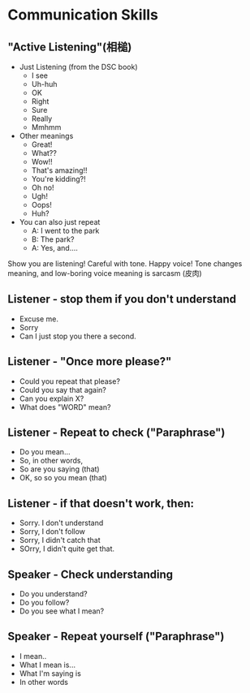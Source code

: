 # Communication Skills

## "Active Listening"(相槌)
* Just Listening (from the DSC book)
    * I see 
    * Uh-huh  
    * OK  
    * Right
    * Sure 
    * Really   
    * Mmhmm
* Other meanings 
    * Great!
    * What??
    * Wow!!
    * That's amazing!!
    * You're kidding?!             
    * Oh no!
    * Ugh!
    * Oops!
    * Huh?
* You can also just repeat
    * A: I went to the park
    * B: The park? 
    * A: Yes, and....
         
Show you are listening! Careful with tone. Happy voice! Tone changes meaning, and low-boring voice meaning is sarcasm (皮肉)

## Listener - stop them if you don't understand
* Excuse me.
* Sorry
* Can I just stop you there a second.

## Listener - "Once more please?"
* Could you repeat that please?
* Could you say that again?
* Can you explain X?
* What does "WORD" mean?

## Listener - Repeat to check ("Paraphrase")
* Do you mean…
* So, in other words,  
* So are you saying (that)  
* OK, so so you mean (that)

## Listener - if that doesn't work, then:  
* Sorry. I don't understand
* Sorry, I don't follow
* Sorry, I didn't catch that
* SOrry, I didn't quite get that. 

 
## Speaker - Check understanding 
* Do you understand?
* Do you follow?
* Do you see what I mean?
## Speaker - Repeat yourself ("Paraphrase")
* I mean..
* What I mean is...
* What I'm saying is
* In other words